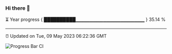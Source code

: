 ### Hi there 👋

⏳ Year progress { ██████████▁▁▁▁▁▁▁▁▁▁▁▁▁▁▁▁▁▁▁▁ } 35.14 %

---

⏰ Updated on Tue, 09 May 2023 06:22:36 GMT

![Progress Bar CI](https://github.com/ZhaoGui/ZhaoGui/workflows/Progress%20Bar%20CI/badge.svg)
